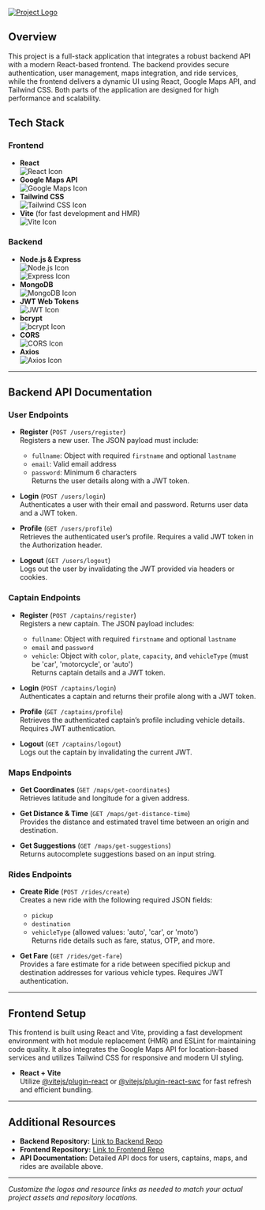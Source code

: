 [![Project Logo](https://img.icons8.com/color/96/000000/airplane-take-off.png)](https://icons8.com/icon/68683/airplane-take-off)


## Overview

This project is a full-stack application that integrates a robust backend API with a modern React-based frontend. The backend provides secure authentication, user management, maps integration, and ride services, while the frontend delivers a dynamic UI using React, Google Maps API, and Tailwind CSS. Both parts of the application are designed for high performance and scalability.

## Tech Stack

### Frontend
- **React**  
  ![React Icon](https://img.shields.io/badge/React-20232A?style=for-the-badge&logo=react&logoColor=61DAFB)  
- **Google Maps API**  
  ![Google Maps Icon](https://img.shields.io/badge/Google%20Maps-4285F4?style=for-the-badge&logo=google-maps&logoColor=white)  
- **Tailwind CSS**  
  ![Tailwind CSS Icon](https://img.shields.io/badge/Tailwind_CSS-06B6D4?style=for-the-badge&logo=tailwind-css&logoColor=white)  
- **Vite** (for fast development and HMR)  
  ![Vite Icon](https://img.shields.io/badge/Vite-646CFF?style=for-the-badge&logo=vite&logoColor=white)

### Backend
- **Node.js & Express**  
  ![Node.js Icon](https://img.shields.io/badge/Node.js-339933?style=for-the-badge&logo=nodedotjs&logoColor=white)  
  ![Express Icon](https://img.shields.io/badge/Express-000000?style=for-the-badge&logo=express&logoColor=white)
- **MongoDB**  
  ![MongoDB Icon](https://img.shields.io/badge/MongoDB-4EA94B?style=for-the-badge&logo=mongodb&logoColor=white)
- **JWT Web Tokens**  
  ![JWT Icon](https://img.shields.io/badge/JWT-000000?style=for-the-badge&logo=jsonwebtokens&logoColor=white)
- **bcrypt**  
  ![bcrypt Icon](https://img.shields.io/badge/bcrypt-4C4C4C?style=for-the-badge)
- **CORS**  
  ![CORS Icon](https://img.shields.io/badge/CORS-000000?style=for-the-badge)
- **Axios**  
  ![Axios Icon](https://img.shields.io/badge/Axios-5A29E4?style=for-the-badge&logo=axios&logoColor=white)

---

## Backend API Documentation

### User Endpoints
- **Register** (`POST /users/register`)  
  Registers a new user. The JSON payload must include:
  - `fullname`: Object with required `firstname` and optional `lastname`
  - `email`: Valid email address
  - `password`: Minimum 6 characters  
  Returns the user details along with a JWT token.

- **Login** (`POST /users/login`)  
  Authenticates a user with their email and password. Returns user data and a JWT token.

- **Profile** (`GET /users/profile`)  
  Retrieves the authenticated user’s profile. Requires a valid JWT token in the Authorization header.

- **Logout** (`GET /users/logout`)  
  Logs out the user by invalidating the JWT provided via headers or cookies.

### Captain Endpoints
- **Register** (`POST /captains/register`)  
  Registers a new captain. The JSON payload includes:
  - `fullname`: Object with required `firstname` and optional `lastname`
  - `email` and `password`
  - `vehicle`: Object with `color`, `plate`, `capacity`, and `vehicleType` (must be 'car', 'motorcycle', or 'auto')  
  Returns captain details and a JWT token.

- **Login** (`POST /captains/login`)  
  Authenticates a captain and returns their profile along with a JWT token.

- **Profile** (`GET /captains/profile`)  
  Retrieves the authenticated captain’s profile including vehicle details. Requires JWT authentication.

- **Logout** (`GET /captains/logout`)  
  Logs out the captain by invalidating the current JWT.

### Maps Endpoints
- **Get Coordinates** (`GET /maps/get-coordinates`)  
  Retrieves latitude and longitude for a given address.
  
- **Get Distance & Time** (`GET /maps/get-distance-time`)  
  Provides the distance and estimated travel time between an origin and destination.
  
- **Get Suggestions** (`GET /maps/get-suggestions`)  
  Returns autocomplete suggestions based on an input string.

### Rides Endpoints
- **Create Ride** (`POST /rides/create`)  
  Creates a new ride with the following required JSON fields:
  - `pickup`
  - `destination`
  - `vehicleType` (allowed values: 'auto', 'car', or 'moto')  
  Returns ride details such as fare, status, OTP, and more.

- **Get Fare** (`GET /rides/get-fare`)  
  Provides a fare estimate for a ride between specified pickup and destination addresses for various vehicle types. Requires JWT authentication.

---

## Frontend Setup

This frontend is built using React and Vite, providing a fast development environment with hot module replacement (HMR) and ESLint for maintaining code quality. It also integrates the Google Maps API for location-based services and utilizes Tailwind CSS for responsive and modern UI styling.

- **React + Vite**  
  Utilize [@vitejs/plugin-react](https://github.com/vitejs/vite-plugin-react) or [@vitejs/plugin-react-swc](https://github.com/vitejs/vite-plugin-react-swc) for fast refresh and efficient bundling.

---

## Additional Resources

- **Backend Repository:** [Link to Backend Repo](#)
- **Frontend Repository:** [Link to Frontend Repo](#)
- **API Documentation:** Detailed API docs for users, captains, maps, and rides are available above.

---

*Customize the logos and resource links as needed to match your actual project assets and repository locations.*
